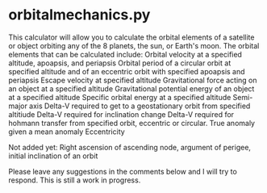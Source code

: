 # orbitalmechanics.py
This calculator will allow you to calculate the orbital elements of a satellite or object orbiting any of the 8 planets, the sun, or Earth's moon. The orbital elements that can be calculated include:
Orbital velocity at a specified altitude, apoapsis, and periapsis
Orbital period of a circular orbit at specified altitude and of an eccentric orbit with specified apoapsis and periapsis
Escape velocity at specified altitude
Gravitational force acting on an object at a specified altitude
Gravitational potential energy of an object at a specified altitude
Specific orbital energy at a specified altitude
Semi-major axis
Delta-V required to get to a geostationary orbit from specified altitiude
Delta-V required for inclination change
Delta-V required for hohmann transfer from specified orbit, eccentric or circular. 
True anomaly given a mean anomaly
Eccentricity

Not added yet: Right ascension of ascending node, argument of perigee, initial inclination of an orbit

Please leave any suggestions in the comments below and I will try to respond. This is still a work in progress. 
